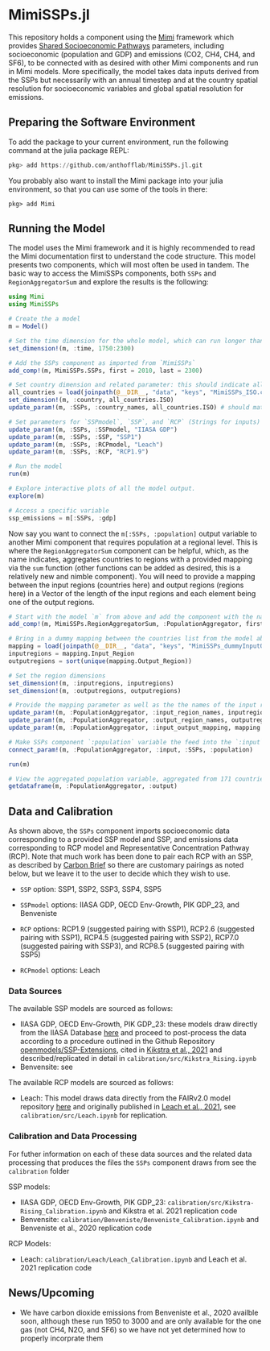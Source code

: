 # MimiSSPs.jl 

This repository holds a component using the [Mimi](https://www.mimiframework.org) framework which provides [Shared Socioeconomic Pathways](https://www.carbonbrief.org/explainer-how-shared-socioeconomic-pathways-explore-future-climate-change) parameters, including socioeconomic (population and GDP) and emissions (CO2, CH4, CH4, and SF6), to be connected with as desired with other Mimi components and run in Mimi models. More specifically, the model takes data inputs derived from the SSPs but necessarily with an annual timestep and at the country spatial resolution for socioeconomic variables and global spatial resolution for emissions.

## Preparing the Software Environment

To add the package to your current environment, run the following command at the julia package REPL:
```julia
pkg> add https://github.com/anthofflab/MimiSSPs.jl.git
```
You probably also want to install the Mimi package into your julia environment, so that you can use some of the tools in there:
```
pkg> add Mimi
```

## Running the Model

The model uses the Mimi framework and it is highly recommended to read the Mimi documentation first to understand the code structure. This model presents two components, which will most often be used in tandem. The basic way to access the MimiSSPs components, both `SSPs` and `RegionAggregatorSum` and explore the results is the following:

```julia
using Mimi 
using MimiSSPs

# Create the a model
m = Model()

# Set the time dimension for the whole model, which can run longer than an individual component if desired
set_dimension!(m, :time, 1750:2300)

# Add the SSPs component as imported from `MimiSSPs`
add_comp!(m, MimiSSPs.SSPs, first = 2010, last = 2300)

# Set country dimension and related parameter: this should indicate all the countries you wish to pull SSP data for, noting that you must provide a subset of the three-digit ISO country codes you can find here: `data/keys/MimiSSPs_ISO.csv`.  In this case we will use all of them for illustrative purposes.
all_countries = load(joinpath(@__DIR__, "data", "keys", "MimiSSPs_ISO.csv")) |> DataFrame
set_dimension!(m, :country, all_countries.ISO)
update_param!(m, :SSPs, :country_names, all_countries.ISO) # should match the dimension

# Set parameters for `SSPmodel`, `SSP`, and `RCP` (Strings for inputs) as well as the country names, which should be a copy of what was used ot set the `countries` dimension
update_param!(m, :SSPs, :SSPmodel, "IIASA GDP")
update_param!(m, :SSPs, :SSP, "SSP1")
update_param!(m, :SSPs, :RCPmodel, "Leach")
update_param!(m, :SSPs, :RCP, "RCP1.9")

# Run the model
run(m)

# Explore interactive plots of all the model output.
explore(m)

# Access a specific variable
ssp_emissions = m[:SSPs, :gdp]
```

Now say you want to connect the `m[:SSPs, :population]` output variable to another Mimi component that requires population at a regional level.  This is where the `RegionAggregatorSum` component can be helpful, which, as the name indicates, aggregates countries to regions with a provided mapping via the `sum` function (other functions can be added as desired, this is a relatively new and nimble component).  You will need to provide a mapping between the input regions (countries here) and output regions (regions here) in a Vector of the length of the input regions and each element being one of the output regions.

```julia
# Start with the model `m` from above and add the component with the name `:PopulationAggregator`
add_comp!(m, MimiSSPs.RegionAggregatorSum, :PopulationAggregator, first = 2010, last = 2300)

# Bring in a dummy mapping between the countries list from the model above and our current one. Note that this DataFrame has two columns, `InputRegion` and `OutputRegion`, where `InputRegion` is identical to `all_countries.ISO` above but we will reset here for clarity.
mapping = load(joinpath(@__DIR__, "data", "keys", "MimiSSPs_dummyInputOutput.csv")) |> DataFrame
inputregions = mapping.Input_Region
outputregions = sort(unique(mapping.Output_Region))

# Set the region dimensions
set_dimension!(m, :inputregions, inputregions)
set_dimension!(m, :outputregions, outputregions)

# Provide the mapping parameter as well as the the names of the input regions and output regions, which should just take copies of what you provided to `set_dimension!` above
update_param!(m, :PopulationAggregator, :input_region_names, inputregions)
update_param!(m, :PopulationAggregator, :output_region_names, outputregions)
update_param!(m, :PopulationAggregator, :input_output_mapping, mapping.Output_Region) # Vector with length of input regions, each element matching an output region in the output_region_names parameter (and outputregions dimension)

# Make SSPs component `:population` variable the feed into the `:input` variable of the `PopulationAggregator` component
connect_param!(m, :PopulationAggregator, :input, :SSPs, :population)

run(m)

# View the aggregated population variable, aggregated from 171 countries to 11 regions
getdataframe(m, :PopulationAggregator, :output)

```

## Data and Calibration

As shown above, the `SSPs` component imports socioeconomic data corresponding to a provided SSP model and SSP, and emissions data corresponding to RCP model and Representative Concentration Pathway (RCP).  Note that much work has been done to pair each RCP with an SSP, as described by [Carbon Brief](https://www.carbonbrief.org/explainer-how-shared-socioeconomic-pathways-explore-future-climate-change) so there are customary pairings as noted below, but we leave it to the user to decide which they wish to use.

* `SSP` option: SSP1, SSP2, SSP3, SSP4, SSP5
* `SSPmodel` options: IIASA GDP, OECD Env-Growth, PIK GDP_23, and Benveniste

* `RCP` options: RCP1.9 (suggested pairing with SSP1), RCP2.6 (suggested pairing with SSP1),  RCP4.5 (suggested pairing with SSP2), RCP7.0 (suggested pairing with SSP3), and RCP8.5 (suggested pairing with SSP5)
* `RCPmodel` options: Leach

### Data Sources

The available SSP models are sourced as follows:

* IIASA GDP, OECD Env-Growth, PIK GDP_23: these models draw directly from the IIASA Database [here](https://tntcat.iiasa.ac.at/SspDb/dsd?Action=htmlpage&page=10) and proceed to post-process the data according to a procedure outlined in the Github Repository [openmodels/SSP-Extensions](https://github.com/openmodels/SSP-Extensions), cited in [Kikstra et al., 2021](http://dx.doi.org/10.1088/1748-9326/ac1d0b) and described/replicated in detail in `calibration/src/Kikstra_Rising.ipynb`
* Benvensite: see []()

The available RCP models are sourced as follows:

* Leach: This model draws data directly from the FAIRv2.0 model repository [here](https://github.com/FrankErrickson/MimiFAIRv2.jl) and originally published in [Leach et al., 2021](https://doi.org/10.5194/gmd-14-3007-2021), see `calibration/src/Leach.ipynb` for replication.

### Calibration and Data Processing

For futher information on each of these data sources and the related data processing that produces the files the `SSPs` component draws from see the `calibration` folder

SSP models:

* IIASA GDP, OECD Env-Growth, PIK GDP_23: `calibration/src/Kikstra-Rising_Calibration.ipynb` and Kikstra et al. 2021 replication code
* Benvensite: `calibration/Benveniste/Benveniste_Calibration.ipynb` and Benveniste et al., 2020 replication code

RCP Models:
 
* Leach: `calibration/Leach/Leach_Calibration.ipynb` and Leach et al. 2021 replication code

## News/Upcoming

* We have carbon dioxide emissions from Benveniste et al., 2020 availble soon, although these run 1950 to 3000 and are only available for the one gas (not CH4, N2O, and SF6) so we have not yet determined how to properly incorprate them
